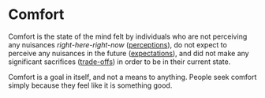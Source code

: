 # Comfort

Comfort is the state of the mind felt by individuals who
are not perceiving any nuisances *right-here-right-now* ([perceptions](layer=perceptions)),
do not expect to perceive any nuisances in the future ([expectations](layer=expectations)), 
and did not make any significant sacrifices ([trade-offs](layer=trade-offs)) in order to
be in their current state.

Comfort is a goal in itself, and not a means to anything. 
People seek comfort simply because they feel like it is 
something good.